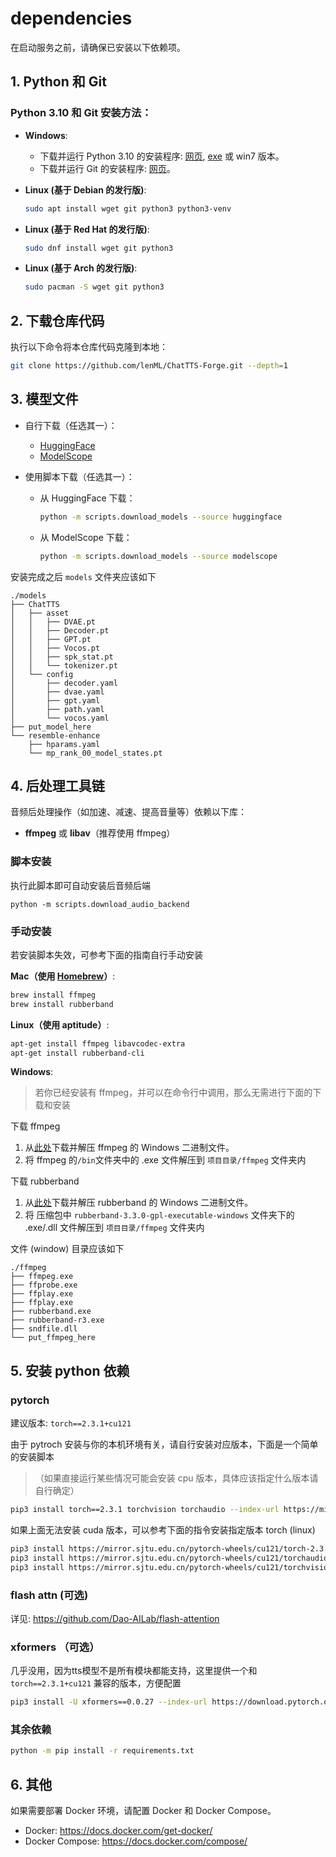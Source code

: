 # dependencies

在启动服务之前，请确保已安装以下依赖项。

## 1. Python 和 Git

### Python 3.10 和 Git 安装方法：

- **Windows**:

  - 下载并运行 Python 3.10 的安装程序: [网页](https://www.python.org/downloads/release/python-3106/), [exe](https://www.python.org/ftp/python/3.10.6/python-3.10.6-amd64.exe) 或 win7 版本。
  - 下载并运行 Git 的安装程序: [网页](https://git-scm.com/download/win)。

- **Linux (基于 Debian 的发行版)**:

  ```bash
  sudo apt install wget git python3 python3-venv
  ```

- **Linux (基于 Red Hat 的发行版)**:

  ```bash
  sudo dnf install wget git python3
  ```

- **Linux (基于 Arch 的发行版)**:
  ```bash
  sudo pacman -S wget git python3
  ```

## 2. 下载仓库代码

执行以下命令将本仓库代码克隆到本地：

```bash
git clone https://github.com/lenML/ChatTTS-Forge.git --depth=1
```

## 3. 模型文件

- 自行下载（任选其一）：

  - [HuggingFace](https://huggingface.co/2Noise/ChatTTS)
  - [ModelScope](https://modelscope.cn/models/pzc163/chatTTS/)

- 使用脚本下载（任选其一）：
  - 从 HuggingFace 下载：
    ```bash
    python -m scripts.download_models --source huggingface
    ```
  - 从 ModelScope 下载：
    ```bash
    python -m scripts.download_models --source modelscope
    ```

安装完成之后 `models` 文件夹应该如下

```
./models
├── ChatTTS
│   ├── asset
│   │   ├── DVAE.pt
│   │   ├── Decoder.pt
│   │   ├── GPT.pt
│   │   ├── Vocos.pt
│   │   ├── spk_stat.pt
│   │   └── tokenizer.pt
│   └── config
│       ├── decoder.yaml
│       ├── dvae.yaml
│       ├── gpt.yaml
│       ├── path.yaml
│       └── vocos.yaml
├── put_model_here
└── resemble-enhance
    ├── hparams.yaml
    └── mp_rank_00_model_states.pt
```

## 4. 后处理工具链

音频后处理操作（如加速、减速、提高音量等）依赖以下库：

- **ffmpeg** 或 **libav**（推荐使用 ffmpeg）

### 脚本安装

执行此脚本即可自动安装后音频后端

```
python -m scripts.download_audio_backend
```

### 手动安装

若安装脚本失效，可参考下面的指南自行手动安装

**Mac（使用 [Homebrew](http://brew.sh)）**:

```bash
brew install ffmpeg
brew install rubberband
```

**Linux（使用 aptitude）**:

```bash
apt-get install ffmpeg libavcodec-extra
apt-get install rubberband-cli
```

**Windows**:

> 若你已经安装有 ffmpeg，并可以在命令行中调用，那么无需进行下面的下载和安装

下载 ffmpeg

1. 从[此处](https://www.gyan.dev/ffmpeg/builds/ffmpeg-git-full.7z)下载并解压 ffmpeg 的 Windows 二进制文件。
2. 将 ffmpeg 的`/bin`文件夹中的 .exe 文件解压到 `项目目录/ffmpeg` 文件夹内

下载 rubberband

1. 从[此处](https://breakfastquay.com/files/releases/rubberband-3.3.0-gpl-executable-windows.zip)下载并解压 rubberband 的 Windows 二进制文件。
2. 将 压缩包中 `rubberband-3.3.0-gpl-executable-windows` 文件夹下的 .exe/.dll 文件解压到 `项目目录/ffmpeg` 文件夹内

文件 (window) 目录应该如下

```
./ffmpeg
├── ffmpeg.exe
├── ffprobe.exe
├── ffplay.exe
├── ffplay.exe
├── rubberband.exe
├── rubberband-r3.exe
├── sndfile.dll
└── put_ffmpeg_here
```

## 5. 安装 python 依赖

### pytorch

建议版本: `torch==2.3.1+cu121`

由于 pytroch 安装与你的本机环境有关，请自行安装对应版本，下面是一个简单的安装脚本

> （如果直接运行某些情况可能会安装 cpu 版本，具体应该指定什么版本请自行确定）

```bash
pip3 install torch==2.3.1 torchvision torchaudio --index-url https://mirror.sjtu.edu.cn/pytorch-wheels/cu121
```

如果上面无法安装 cuda 版本，可以参考下面的指令安装指定版本 torch (linux)

```bash
pip3 install https://mirror.sjtu.edu.cn/pytorch-wheels/cu121/torch-2.3.1%2Bcu121-cp310-cp310-linux_x86_64.whl
pip3 install https://mirror.sjtu.edu.cn/pytorch-wheels/cu121/torchaudio-2.3.1%2Bcu121-cp310-cp310-linux_x86_64.whl
pip3 install https://mirror.sjtu.edu.cn/pytorch-wheels/cu121/torchvision-0.18.1%2Bcu121-cp310-cp310-linux_x86_64.whl
```

### flash attn (可选)

详见: https://github.com/Dao-AILab/flash-attention

### xformers （可选）
几乎没用，因为tts模型不是所有模块都能支持，这里提供一个和 `torch==2.3.1+cu121` 兼容的版本，方便配置

```bash
pip3 install -U xformers==0.0.27 --index-url https://download.pytorch.org/whl/cu121  --no-deps
```

### 其余依赖

```bash
python -m pip install -r requirements.txt
```

## 6. 其他

如果需要部署 Docker 环境，请配置 Docker 和 Docker Compose。

- Docker: https://docs.docker.com/get-docker/
- Docker Compose: https://docs.docker.com/compose/
